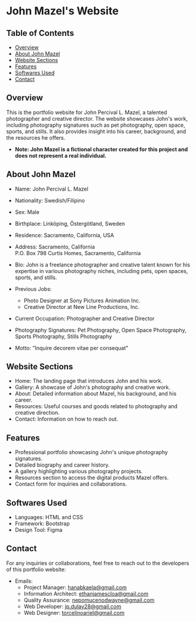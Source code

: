 # John Mazel's Website

## Table of Contents
- [Overview](#overview)
- [About John Mazel](#about-john-mazel)
- [Website Sections](#website-sections)
- [Features](#features)
- [Softwares Used](#software-used)
- [Contact](#contact)

## Overview
This is the portfolio website for John Percival L. Mazel, a talented photographer and creative director. The website showcases John's work, including photography signatures such as pet photography, open space, sports, and stills. It also provides insight into his career, background, and the resources he offers.
* **Note: John Mazel is a fictional character created for this project and does not represent a real individual.**


## About John Mazel
- Name: John Percival L. Mazel
- Nationality: Swedish/Filipino
- Sex: Male
- Birthplace: Linköping, Östergötland, Sweden
- Residence: Sacramento, California, USA
- Address: Sacramento, California  
  P.O. Box 798 Curtis Homes, Sacramento, California
- Bio: John is a freelance photographer and creative talent known for his expertise in various photography niches, including pets, open spaces, sports, and stills.
- Previous Jobs: 
  - Photo Designer at Sony Pictures Animation Inc.
  - Creative Director at New Line Productions, Inc.

- Current Occupation: Photographer and Creative Director
- Photography Signatures: Pet Photography, Open Space Photography, Sports Photography, Stills Photography
- Motto: "Inquire decorem vitae per consequat"

## Website Sections
- Home: The landing page that introduces John and his work.
- Gallery: A showcase of John's photography and creative work.
- About: Detailed information about Mazel, his background, and his career.
- Resources: Useful courses and goods related to photography and creative direction.
- Contact: Information on how to reach out.

## Features
- Professional portfolio showcasing John's unique photography signatures.
- Detailed biography and career history.
- A gallery highlighting various photography projects.
- Resources section to access the digital products Mazel offers.
- Contact form for inquiries and collaborations.

## Softwares Used
- Languages: HTML and CSS
- Framework: Bootstrap
- Design Tool: Figma

## Contact
For any inquiries or collaborations, feel free to reach out to the developers of this portfolio website:
- Emails: 
  - Project Manager: [hanabkaela@gmail.com](mailto:hanabkaela@gmail.com)
  - Information Architect: [ethanjamescloa@gmail.com](mailto:ethanjamescloa@gmail.com)
  - Quality Assurance: [nepomucenodwayne@gmail.com](mailto:nepomucenodwayne@gmail.com)
  - Web Developer: [jp.dulay28@gmail.com](mailto:jp.dulay28@gmail.com)
  - Web Designer: [torcelinoariel@gmail.com](mailto:torcelinoariel@gmail.com)
  
